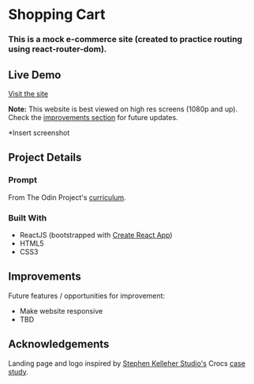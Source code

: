# Shopping Cart

### This is a mock e-commerce site (created to practice routing using react-router-dom). 

## Live Demo

[Visit the site](https://currytay.github.io/shopping-cart/)

**Note:** This website is best viewed on high res screens (1080p and up). Check the [improvements section](#improvements) for future updates.

*Insert screenshot

## Project Details

### Prompt

From The Odin Project's [curriculum](https://www.theodinproject.com/courses/javascript/lessons/shopping-cart). 

### Built With

- ReactJS (bootstrapped with [Create React App](https://github.com/facebook/create-react-app))
- HTML5
- CSS3

## Improvements

Future features / opportunities for improvement:

- Make website responsive
- TBD

## Acknowledgements

Landing page and logo inspired by [Stephen Kelleher Studio's](https://stephenkelleher.com/) Crocs [case study](https://stephenkelleher.com/Crocs).
